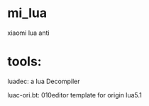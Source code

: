 # mi_lua
xiaomi lua anti

# tools:
luadec: a lua Decompiler

luac-ori.bt: 010editor template for origin lua5.1
